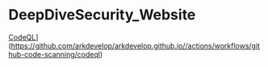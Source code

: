 # DeepDiveSecurity_Website
[CodeQL](https://github.com/arkdevelop/arkdevelop.github.io/actions/workflows/github-code-scanning/codeql/badge.svg?branch=main&event=push)](https://github.com/arkdevelop/arkdevelop.github.io//actions/workflows/github-code-scanning/codeql)

